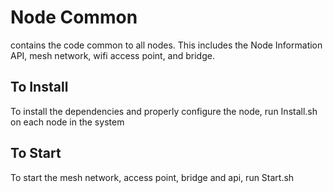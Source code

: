 # Node Common
contains the code common to all nodes. This includes the Node Information API, mesh network, wifi access point, and bridge.

## To Install
To install the dependencies and properly configure the node, run Install.sh on each node in the system

## To Start
To start the mesh network, access point, bridge and api, run Start.sh